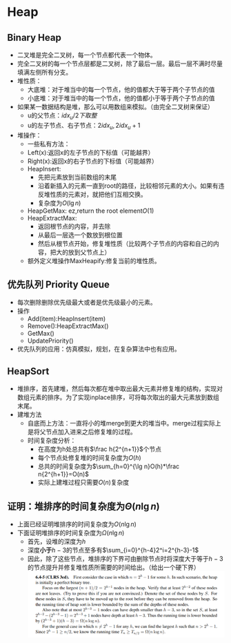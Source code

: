 # Heap

## Binary Heap
+ 二叉堆是完全二叉树，每一个节点都代表一个物体。
+ 完全二叉树的每一个节点层都是二叉树，除了最后一层。最后一层不满时尽量填满左侧所有分支。
+ 堆性质：
  + 大底堆：对于堆当中的每一个节点，他的值都大于等于两个子节点的值
  + 小底堆：对于堆当中的每一个节点，他的值都小于等于两个子节点的值
+ 如果某一数据结构是堆，那么可以用数组来模拟。（由完全二叉树来保证）
  + u的父节点：$idx_u/2下取整$
  + u的左子节点、右子节点：$2idx_u,2idx_u+1$
+ 堆操作：
  + 一些私有方法：
  + Left(x):返回x的左子节点的下标值（可能越界）
  + Right(x):返回x的右子节点的下标值（可能越界）
  + HeapInsert:
    + 先把元素放到当前数组的末尾
    + 沿着新插入的元素一直到root的路径，比较相邻元素的大小。如果有违反堆性质的元素对，就把他们互相交换。
    + 复杂度为$O(\lg n)$
  + HeapGetMax: ez,return the root element$O(1)$
  + HeapExtractMax:
    + 返回根节点的内容，并去除
    + 从最后一层选一个数放到根位置
    + 然后从根节点开始，修复堆性质（比较两个子节点的内容和自己的内容，把大的放到父节点上）
  + 额外定义堆操作MaxHeapify:修复当前的堆性质。

## 优先队列 Priority Queue
+ 每次删除删除优先级最大或者是优先级最小的元素。
+ 操作
  + Add(item):HeapInsert(item)
  + Remove():HeapExtractMax()
  + GetMax()
  + UpdatePriority()
+ 优先队列的应用：仿真模拟，规划，在复杂算法中也有应用。


## HeapSort
+ 堆排序，首先建堆，然后每次都在堆中取出最大元素并修复堆的结构，实现对数组元素的排序。为了实现inplace排序，可将每次取出的最大元素放到数组末尾。
+ 建堆方法
  + 自底而上方法：一直将小的堆merge到更大的堆当中。merge过程实际上是将父节点加入进来之后修复堆的过程。
  + 时间复杂度分析：
    + 在高度为h处总共有$\frac h{2^{n+1}}$个节点
    + 每个节点处修复堆的时间复杂度为$O(h)$
    + 总共的时间复杂度为$\sum_{h=0}^{\lg n}O(h)*\frac n{2^{h+1}}=O(n)$
    + 实际上建堆过程只需要$O(n)$复杂度

## 证明：堆排序的时间复杂度为$\Theta(n\lg n)$
+ 上面已经证明堆排序的时间复杂度为$O(n\lg n)$
+ 下面证明堆排序的时间复杂度为$\Omega(n\lg n)$
  + 首先，设堆的深度为$h$
  + 深度**小于**$h-3$的节点至多有$\sum_{i=0}^{h-4}2^i=2^{h-3}-1$
  + 因此，除了这些节点，堆排序的下界可由删除节点时将深度大于等于$h-3$的节点提升并修复堆性质所需要的时间给出。（给出一个硬下界）  
    ![](img/2019-11-07-19-35-41.png)